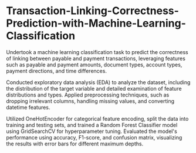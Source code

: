 # Transaction-Linking-Correctness-Prediction-with-Machine-Learning-Classification

Undertook a machine learning classification task to predict the correctness of linking between payable and payment transactions, leveraging features such as payable and payment amounts, document types, account types, payment directions, and time differences.

Conducted exploratory data analysis (EDA) to analyze the dataset, including the distribution of the target variable and detailed examination of feature distributions and types. Applied preprocessing techniques, such as dropping irrelevant columns, handling missing values, and converting datetime features.

Utilized OneHotEncoder for categorical feature encoding, split the data into training and testing sets, and trained a Random Forest Classifier model using GridSearchCV for hyperparameter tuning. Evaluated the model's performance using accuracy, F1-score, and confusion matrix, visualizing the results with error bars for different maximum depths.

